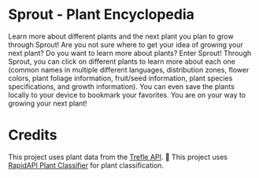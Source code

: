 # Sprout - Plant Encyclopedia
Learn more about different plants and the next plant you plan to grow through Sprout!
Are you not sure where to get your idea of growing your next plant? Do you want to learn more about plants? Enter Sprout! Through Sprout, you can click on different plants to learn more about each one (common names in multiple different languages, distribution zones, flower colors, plant foliage information, fruit/seed information, plant species specifications, and growth information). 
You can even save the plants locally to your device to bookmark your favorites. You are on your way to growing your next plant!

# Credits
This project uses plant data from the [Trefle API](https://trefle.io). 🌱
This project uses [RapidAPI Plant Classifier](https://rapidapi.com/iHeartAPIs/api/plant-classifier) for plant classification.
